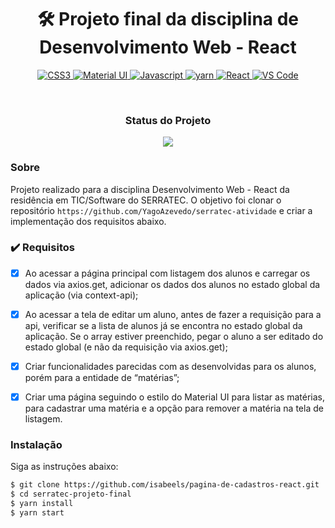 <h1 align="center"> 🛠 Projeto final da disciplina de Desenvolvimento Web - React</h1>

<p align="center">
  <a href="">
    <img src="https://img.shields.io/badge/CSS3-1572B6?style=for-the-badge&logo=css3&logoColor=white"  alt="CSS3" />
  </a>
   <a href="">
    <img src="https://img.shields.io/badge/Material%20UI-007FFF?style=for-the-badge&logo=mui&logoColor=white"  alt="Material UI" />
  </a>
  <a href="">
    <img src="https://img.shields.io/badge/JavaScript-323330?style=for-the-badge&logo=javascript&logoColor=F7DF1E"  alt="Javascript" />
  </a>
   <a href="">
    <img src="https://img.shields.io/badge/Yarn-2C8EBB?style=for-the-badge&logo=yarn&logoColor=white"  alt="yarn" />
  </a>
     <a href="">
    <img src="https://img.shields.io/badge/React-20232A?style=for-the-badge&logo=react&logoColor=61DAFB"  alt="React" />
  </a>
  <a href="">
    <img src="https://img.shields.io/badge/Visual_Studio_Code-0078D4?style=for-the-badge&logo=visual%20studio%20code&logoColor=white"  alt="VS Code" />
  </a>
  </p>
    <br />
  
<h3 align="center"> Status do Projeto </h3>
  <p align="center">
<img src="http://img.shields.io/static/v1?label=STATUS&message=CONSTRUINDO...&color=GREEN&style=for-the-badge"/>
</p>

### Sobre
Projeto realizado para a disciplina Desenvolvimento Web - React da residência em TIC/Software do SERRATEC. O objetivo foi clonar o repositório ```https://github.com/YagoAzevedo/serratec-atividade``` e criar a implementação dos requisitos abaixo.

### ✔️ Requisitos

- [x] Ao acessar a página principal com listagem dos alunos e carregar os dados via axios.get, adicionar os dados dos alunos no estado global da aplicação (via context-api);
- [x] Ao acessar a tela de editar um aluno, antes de fazer a requisição para a api, verificar se a lista de alunos já se encontra no estado global da aplicação. Se o array estiver preenchido, pegar o aluno a ser editado do estado global (e não da requisição via axios.get);
- [X] Criar funcionalidades parecidas com as desenvolvidas para os alunos, porém para a entidade de “matérias”;
- [X] Criar uma página seguindo o estilo do Material UI para listar as matérias, para cadastrar uma matéria e a opção para remover a matéria na tela de listagem.


### Instalação

Siga as instruções abaixo:

```sh
$ git clone https://github.com/isabeels/pagina-de-cadastros-react.git
$ cd serratec-projeto-final
$ yarn install
$ yarn start
```
